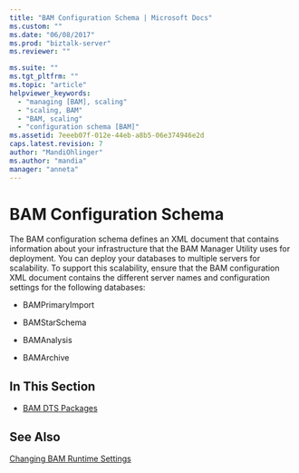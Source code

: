 ```yaml
---
title: "BAM Configuration Schema | Microsoft Docs"
ms.custom: ""
ms.date: "06/08/2017"
ms.prod: "biztalk-server"
ms.reviewer: ""

ms.suite: ""
ms.tgt_pltfrm: ""
ms.topic: "article"
helpviewer_keywords: 
  - "managing [BAM], scaling"
  - "scaling, BAM"
  - "BAM, scaling"
  - "configuration schema [BAM]"
ms.assetid: 7eeeb07f-012e-44eb-a8b5-06e374946e2d
caps.latest.revision: 7
author: "MandiOhlinger"
ms.author: "mandia"
manager: "anneta"
---
```

# BAM Configuration Schema
The BAM configuration schema defines an XML document that contains information about your infrastructure that the BAM Manager Utility uses for deployment. You can deploy your databases to multiple servers for scalability. To support this scalability, ensure that the BAM configuration XML document contains the different server names and configuration settings for the following databases:  
  
-   BAMPrimaryImport  
  
-   BAMStarSchema  
  
-   BAMAnalysis  
  
-   BAMArchive  
  
## In This Section  
  
-   [BAM DTS Packages](../core/bam-dts-packages.md)  
  
## See Also  
 [Changing BAM Runtime Settings](../core/changing-bam-runtime-settings.md)